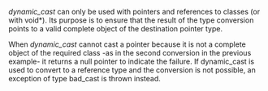 *dynamic_cast* can only be used with pointers and references to classes (or with void*). Its purpose is to ensure that the result of the type conversion points to a valid complete object of the destination pointer type.

When *dynamic_cast* cannot cast a pointer because it is not a complete object of the required class -as in the second conversion in the previous example- it returns a null pointer to indicate the failure. If dynamic_cast is used to convert to a reference type and the conversion is not possible, an exception of type bad_cast is thrown instead.